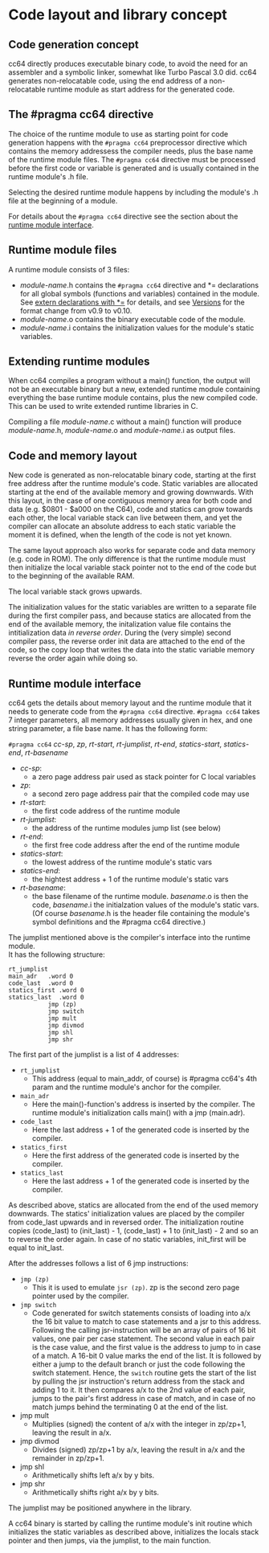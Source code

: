 # Code layout and library concept

## Code generation concept

cc64 directly produces executable binary code, to avoid the need for an
assembler and a symbolic linker, somewhat like Turbo Pascal 3.0 did.
cc64 generates non-relocatable code, using the end address of
a non-relocatable runtime module as start address for the generated code.


## The #pragma cc64 directive

The choice of the runtime module to use as starting point for code generation
happens with the `#pragma cc64` preprocessor directive which contains the
memory addressess the compiler needs, plus the base name of the runtime module
files. The `#pragma cc64` directive must be processed before the first code or
variable is generated and is usually contained in the runtime module's .h file.

Selecting the desired runtime module happens by including the module's .h
file at the beginning of a module.

For details about the `#pragma cc64` directive see the section about the
[runtime module interface](#runtime-module-interface).


## Runtime module files

A runtime module consists of 3 files:

- *module-name*.h contains the `#pragma cc64` directive and \*= declarations for
all global symbols (functions and variables) contained in the module.
See [extern declarations with \*=](C-lang-subset.md#extern-declarations-with-)
for details, and see [Versions](Versions.md) for the format change from v0.9
to v0.10.
- *module-name*.o contains the binary executable code of the module.
- *module-name*.i contains the initialization values for the module's static
variables.


## Extending runtime modules

When cc64 compiles a program without a main() function, the output will not be
an executable binary but a new, extended runtime module containing everything
the base runtime module contains, plus the new compiled code. This can be used
to write extended runtime libraries in C.

Compiling a file *module-name*.c without a main() function will produce
*module-name*.h, *module-name*.o and *module-name*.i as output files.


## Code and memory layout

New code is generated as non-relocatable binary code, starting at the first
free address after the runtime module's code. Static variables are allocated
starting at the end of the available memory and growing downwards.
With this layout, in the case of one contiguous memory area for both code and
data (e.g. $0801 - $a000 on the C64), code and statics can grow towards each
other, the local variable stack can live between them, and yet the compiler
can allocate an absolute address to each static variable the moment it is
defined, when the length of the code is not yet known.

The same layout approach also works for separate code and data memory (e.g.
code in ROM). The only difference is that the runtime module must then
initialize the local variable stack pointer not to the end of the code but
to the beginning of the available RAM.

The local variable stack grows upwards.

The initialization values for the static variables are written to a separate
file during the first compiler pass, and because statics are allocated from
the end of the available memory, the initalization value file contains the
intitialization data *in reverse order*. During the (very simple) second
compiler pass, the reverse order init data are attached to the end of the code,
so the copy loop that writes the data into the static variable memory reverse
the order again while doing so.


## Runtime module interface

cc64 gets the details about memory layout and the runtime module that it needs
to generate code from the `#pragma cc64` directive.
`#pragma cc64` takes 7 integer parameters, all memory addresses usually given
in hex, and one string parameter, a file base name. It has the following form:

`#pragma cc64` *cc-sp*, *zp*, *rt-start*, *rt-jumplist*, *rt-end*,
*statics-start*, *statics-end*, *rt-basename*

- *cc-sp*:
  - a zero page address pair used as stack pointer for C local variables
- *zp*:
  - a second zero page address pair that the compiled code may use
- *rt-start*:
  - the first code address of the runtime module
- *rt-jumplist*:
  - the address of the runtime modules jump list (see below)
- *rt-end*:
  - the first free code address after the end of the runtime module
- *statics-start*:
  - the lowest address of the runtime module's static vars
- *statics-end*:
  - the hightest address + 1 of the runtime module's static vars
- *rt-basename*:
  - the base filename of the runtime module. *basename*.o is then the
code, *basename*.i the initialzation values of the module's static vars. (Of
course *basename*.h is the header file containing the module's symbol
definitions and the #pragma cc64 directive.)

The jumplist mentioned above is the compiler's interface into the runtime
module.  
It has the following structure:

```
rt_jumplist
main_adr   .word 0
code_last  .word 0
statics_first .word 0
statics_last  .word 0
           jmp (zp)
           jmp switch
           jmp mult
           jmp divmod
           jmp shl
           jmp shr
```

The first part of the jumplist is a list of 4 addresses:

- `rt_jumplist`
  - This address (equal to main_addr, of course) is #pragma cc64's 4th param
and the runtime module's anchor for the compiler.
- `main_adr`
  - Here the main()-function's address is inserted by the compiler. The
runtime module's initialization calls main() with a jmp (main.adr).
- `code_last`
  - Here the last address + 1 of the generated code is inserted by the compiler.
- `statics_first`
  - Here the first address of the generated code is inserted by the compiler.
- `statics_last`
  - Here the last address + 1 of the generated code is inserted by the compiler.

As described above, statics are allocated from the end of the used memory
downwards. The statics' initialization values are placed by the
compiler from code_last upwards and in reversed order.
The initialization routine copies (code_last) to (init_last) - 1,
(code_last) + 1 to  (init_last) - 2 and so an to reverse the order again.
In case of no static variables, init_first will be equal to init_last.

After the addresses follows a list of 6 jmp instructions:

- `jmp (zp)`
  - This it is used to emulate `jsr (zp)`. zp is the second zero
page pointer used by the compiler.
- `jmp switch`
  - Code generated for switch statements consists of loading into a/x
the 16 bit value to match to case statements and a jsr to this address.
Following the calling jsr-instruction will be an array of pairs of 16 bit
values, one pair per case statement. The second value in each pair is the case
value, and the first value is the address to jump to in case of a match.
A 16-bit 0 value marks the end of the list. It is followed by either a jump to
the default branch or just the code following the switch statement.
Hence, the `switch` routine gets the start of the list by pulling the jsr
instruction's return address from the stack and adding 1 to it.
It then compares a/x to the 2nd value of each pair, jumps to the pair's first
address in case of match, and in case of no match jumps behind the terminating
0 at the end of the list.
- jmp mult
  - Multiplies (signed) the content of a/x with the integer in zp/zp+1,
leaving the result in a/x.
- jmp divmod
  - Divides (signed) zp/zp+1 by a/x, leaving the result in a/x and the
remainder in zp/zp+1.
- jmp shl
  - Arithmetically shifts left a/x by y bits.
- jmp shr
  - Arithmetically shifts right a/x by y bits.

The jumplist may be positioned anywhere in the library.

A cc64 binary is started by calling the runtime module's init routine which
initializes the static variables as described above, initializes the locals
stack pointer and then jumps, via the jumplist, to the main function.
